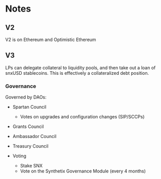 # Notes

## V2

V2 is on Ethereum and Optimistic Ethereum

## V3

LPs can delegate collateral to liquidity pools, and then take out a loan of snxUSD stablecoins. This is effectively a collateralized debt position.

### Governance

Governed by DAOs:
- Spartan Council
  - Votes on upgrades and configuration changes (SIP/SCCPs)
- Grants Council
- Ambassador Council
- Treasury Council

- Voting
  - Stake SNX
  - Vote on the Synthetix Governance Module (every 4 months)